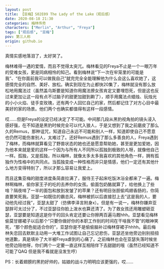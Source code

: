 ```yaml
---
layout: post
title: 【亚梅】S02E09 The Lady of the Lake（观后感）
date: 2020-08-18 21:30
categories: 梅林传奇
characters: ["Merlin", "Arthur", "Freya"]
tags: ["观后感", "亚梅"]
pov: 第三人称
origin: github.io
---
```


真情实感地落泪了，太好哭了。

梅林难得一遇的爱情，而且不觉得太突兀。梅林看见的Freya不止是一个一眼万年的受难女孩，更是同病相怜的知己。看到梅林说“下一次在牢笼里的可能是我”、“在你面前我可以做我自己”就完完全全能理解他为什么会这么喜欢她了，这感情完全的自然、美好、放松。确实到现在为止都快20集了，梅林就没有那么放松地用魔法过（虽然盖乌斯要是知道你用魔法撩女孩肯定又要埋怨死，但是这也反过来更加让这一段有点不过脑子的甜更加甜到齁了），顺手用魔法点蜡烛、玩烛光的小小火焰、徒手变玫瑰，还有两个人回忆自己的家，然后都记住了对方心目中最美好的家的场景。他们两个也确实都值得有这样一段感情。

哎……但是Freya的设定已经决定了不可能。中间那几段从黑豹视角拍的镜头浸入感好强，在不知道是黑豹时候完全可以代入狼人，于是又想到了我之前磨皮了那么久的Remus，那种诅咒，知道自己永远不可能和别人一样，知道即使自己不愿意也仍然可能伤害别人，太难过了。还好Remus遇到了那么多善良的人，Freya遇到了梅林，而梅林就算看见了野兽状态的她也还是愿意帮助她，甚至是更加爱她，因为他本来就是爱的这样一个因为与所有人不同所以孤独到极致的人呀，就像他自己一样。孤独，又是孤独，所以梅林，就像太多太多我喜欢的其他角色一样，拥有孤独作为性格中的共同点。当孤独变成一种性格而非只是情感，他们一定还有其他什么地方变得特别了，所以才那么容易让我爱上。

而且这集亚梅的甜度进度条简直拉满了，服侍王子起床吃饭沐浴全都来了一遍。梅林啊梅林，偷你家王子的吃的去养你的女孩。偷面包奶酪就算了，给他换上了些啥？隔夜啃了一半的面包和放到发皱了的苹果？还有明目张胆偷鸡翅香肠的，你简直要笑死我。亚瑟一如既往的霸总风，梅林被抓以后直接怼上去“这是我的人，要动他先经过我”，亚瑟太甜了（仿佛李泽言附身x）。但是有一说一，梅林你嫌弃亚瑟胖可太过分了，不过亚瑟往你脸上泼水也算还清了。为了救女孩还用雕塑砸亚瑟，亚瑟要是知道这是你干的回头肯定还要让你擦两百遍马厩hhh。亚瑟看见梅林偷莫甘娜裙子以后那个“只要你做好你的本职工作别的时间在干啥我不管”的眼神笑死，“那个颜色挺适合你的”，亚瑟你是不是偷偷脑补过梅林穿裙子hhhh。最后梅林失恋回去默默主动用一大堆工作试图让自己忘记悲伤，亚瑟还坐他旁边别别扭扭地道歉，真是填补了大半被Freya虐到的心痛了。之前梅林也会在亚瑟失落时候坐他旁边陪他呀，你们两个一定要一直这样互相陪伴下去甜甜的哦（虽然已经知道不可能了QAQ 但是我不看就是没发生哼）

PS：长着翅膀的黑豹好帅的，姑娘的战斗力明明应该更强的，哎……